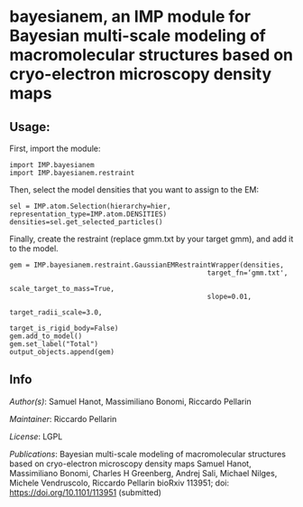 # bayesianem, an IMP module for Bayesian multi-scale modeling of macromolecular structures based on cryo-electron microscopy density maps

## Usage:

First, import the module:

```
import IMP.bayesianem
import IMP.bayesianem.restraint
```

Then, select the model densities that you want to assign to the EM:

```
sel = IMP.atom.Selection(hierarchy=hier, representation_type=IMP.atom.DENSITIES)
densities=sel.get_selected_particles()
```

Finally, create the restraint (replace gmm.txt by your target gmm), and add it to the model.

```
gem = IMP.bayesianem.restraint.GaussianEMRestraintWrapper(densities,
                                                 target_fn=‘gmm.txt',
                                                 scale_target_to_mass=True,
                                                 slope=0.01,
                                                 target_radii_scale=3.0,
                                                 target_is_rigid_body=False)
gem.add_to_model()
gem.set_label("Total")
output_objects.append(gem)
```

## Info

_Author(s)_: Samuel Hanot, Massimiliano Bonomi, Riccardo Pellarin

_Maintainer_: Riccardo Pellarin

_License_: LGPL

_Publications_:
Bayesian multi-scale modeling of macromolecular structures based on cryo-electron microscopy density maps
Samuel Hanot, Massimiliano Bonomi, Charles H Greenberg, Andrej Sali, Michael Nilges, Michele Vendruscolo, Riccardo Pellarin
bioRxiv 113951; doi: https://doi.org/10.1101/113951 (submitted)
